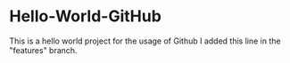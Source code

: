 # Hello-World-GitHub
This is a hello world project for the usage of Github
I added this line in the "features" branch.
